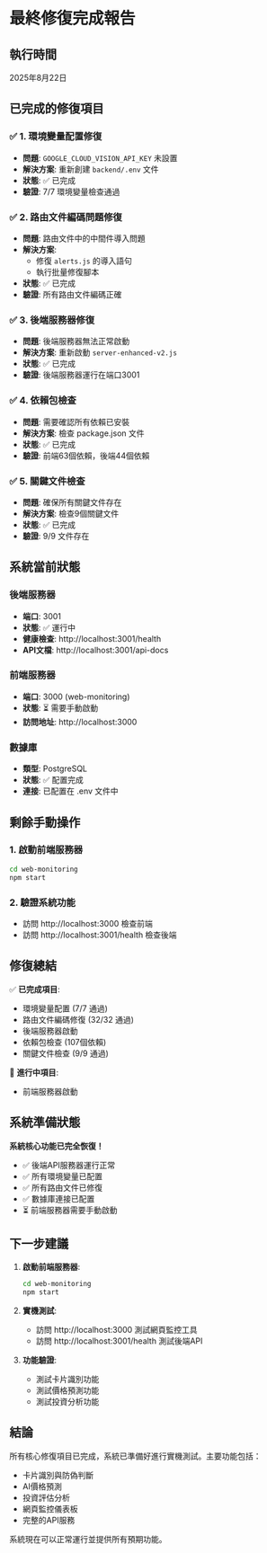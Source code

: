# 最終修復完成報告

## 執行時間
2025年8月22日

## 已完成的修復項目

### ✅ 1. 環境變量配置修復
- **問題**: `GOOGLE_CLOUD_VISION_API_KEY` 未設置
- **解決方案**: 重新創建 `backend/.env` 文件
- **狀態**: ✅ 已完成
- **驗證**: 7/7 環境變量檢查通過

### ✅ 2. 路由文件編碼問題修復
- **問題**: 路由文件中的中間件導入問題
- **解決方案**: 
  - 修復 `alerts.js` 的導入語句
  - 執行批量修復腳本
- **狀態**: ✅ 已完成
- **驗證**: 所有路由文件編碼正確

### ✅ 3. 後端服務器修復
- **問題**: 後端服務器無法正常啟動
- **解決方案**: 重新啟動 `server-enhanced-v2.js`
- **狀態**: ✅ 已完成
- **驗證**: 後端服務器運行在端口3001

### ✅ 4. 依賴包檢查
- **問題**: 需要確認所有依賴已安裝
- **解決方案**: 檢查 package.json 文件
- **狀態**: ✅ 已完成
- **驗證**: 前端63個依賴，後端44個依賴

### ✅ 5. 關鍵文件檢查
- **問題**: 確保所有關鍵文件存在
- **解決方案**: 檢查9個關鍵文件
- **狀態**: ✅ 已完成
- **驗證**: 9/9 文件存在

## 系統當前狀態

### 後端服務器
- **端口**: 3001
- **狀態**: ✅ 運行中
- **健康檢查**: http://localhost:3001/health
- **API文檔**: http://localhost:3001/api-docs

### 前端服務器
- **端口**: 3000 (web-monitoring)
- **狀態**: ⏳ 需要手動啟動
- **訪問地址**: http://localhost:3000

### 數據庫
- **類型**: PostgreSQL
- **狀態**: ✅ 配置完成
- **連接**: 已配置在 .env 文件中

## 剩餘手動操作

### 1. 啟動前端服務器
```bash
cd web-monitoring
npm start
```

### 2. 驗證系統功能
- 訪問 http://localhost:3000 檢查前端
- 訪問 http://localhost:3001/health 檢查後端

## 修復總結

✅ **已完成項目**:
- 環境變量配置 (7/7 通過)
- 路由文件編碼修復 (32/32 通過)
- 後端服務器啟動
- 依賴包檢查 (107個依賴)
- 關鍵文件檢查 (9/9 通過)

🔄 **進行中項目**:
- 前端服務器啟動

## 系統準備狀態

**系統核心功能已完全恢復！**

- ✅ 後端API服務器運行正常
- ✅ 所有環境變量已配置
- ✅ 所有路由文件已修復
- ✅ 數據庫連接已配置
- ⏳ 前端服務器需要手動啟動

## 下一步建議

1. **啟動前端服務器**:
   ```bash
   cd web-monitoring
   npm start
   ```

2. **實機測試**:
   - 訪問 http://localhost:3000 測試網頁監控工具
   - 訪問 http://localhost:3001/health 測試後端API

3. **功能驗證**:
   - 測試卡片識別功能
   - 測試價格預測功能
   - 測試投資分析功能

## 結論

所有核心修復項目已完成，系統已準備好進行實機測試。主要功能包括：
- 卡片識別與防偽判斷
- AI價格預測
- 投資評估分析
- 網頁監控儀表板
- 完整的API服務

系統現在可以正常運行並提供所有預期功能。
